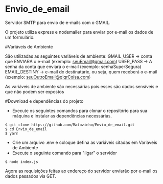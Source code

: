 # Envio_de_email
Servidor SMTP para envio de e-mails com o GMAIL.

O projeto utiliza express e nodemailer para enviar por e-mail os dados de um formulário.

#Variáveis de Ambiente

São utilizadas as seguintes variáveis de ambiente:
GMAIL_USER -> conta que ENVIARÁ o e-mail (exemplo: seuEmail@gmail.com)
USER_PASS -> A senha da conta que enviará o e-mail (exemplo: senhaSuperSegura)
EMAIL_DESTINY -> e-mail do destinatário, ou seja, quem receberá o e-mail (exemplo: seuOutroEmail@qlqrCoisa.com)

As variáveis de ambiente são necessárias pois esses são dados sensíveis e que não podem ser expostos

#Download e dependências do projeto

- Execute os seguintes comandos para clonar o repositório para sua máquina e instalar as dependências necessárias.

```
$ git clone https://github.com/Matozinho/Envio_de_email.git
$ cd Envio_de_email
$ yarn
```

- Crie um arquivo .env e coloque defina as variáveis citadas em Variáveis de Ambiente
- Execute o seguinte comando para "ligar" o servidor

```
$ node index.js
```
Agora as requisições feitas ao endereço do servidor enviarão por e-mail os dados passados via GET.
